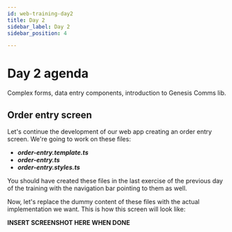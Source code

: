 ```yaml
---
id: web-training-day2
title: Day 2
sidebar_label: Day 2
sidebar_position: 4

---
```

# Day 2 agenda
Complex forms, data entry components, introduction to Genesis Comms lib.

## Order entry screen
Let's continue the development of our web app creating an order entry screen. We're going to work on these files:
-	***order-entry.template.ts***
-	***order-entry.ts***
-	***order-entry.styles.ts***

You should have created these files in the last exercise of the previous day of the training with the navigation bar pointing to them as well.

Now, let's replace the dummy content of these files with the actual implementation we want. This is how this screen will look like:

**INSERT SCREENSHOT HERE WHEN DONE**

